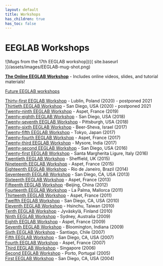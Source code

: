 ```yaml
---
layout: default
title: Workshops
has_children: true
has_toc: false
---
```

# EEGLAB Workshops

![Mugs from the 17th EEGLAB workshop]({{ site.baseurl }}/assets/images/EEGLAB-mug-shot.png)

[<b>The Online EEGLAB Workshop</b>](/workshops/Online_EEGLAB_Workshop) - Includes online videos, slides, and tutorial materials!

[Future EEGLAB workshops](/workshops/Future_workshops)

[Thirty-first EEGLAB Workshop](/workshops/EEGLAB_2020_Lublin) - Lublin, Poland (2020) - postponed 2021  
[Thirtieth EEGLAB Workshop](http://eeglab2020.ucsd.edu) - San Diego, USA (2020) - postponed 2021  
[Twenty-ninth EEGLAB Workshop](/workshops/EEGLAB_2019_Aspet) - Aspet, France (2019)  
[Twenty-eighth EEGLAB Workshop](/workshops/EEGLAB_2018_at_UCSD) - San Diego, USA (2018)  
[Twenty-seventh EEGLAB Workshop](/workshops/EEGLAB_2018_Pittsburgh) - Pittsburgh, USA (2018)  
[Twenty-sixth EEGLAB Workshop](/workshops/EEGLAB_2017_Israel) - Beer-Sheva, Israel (2017)  
[Twenty-fifth EEGLAB Workshop](/workshops/EEGLAB_2017_Japan) - Tokyo, Japan (2017)  
[Twenty-fourth EEGLAB Workshop](/workshops/EEGLAB_2017_Aspet) - Aspet, France (2017)  
[Twenty-third EEGLAB Workshop](/workshops/EEGLAB_2017_Mysore) - Mysore, India (2017)  
[Twenty-second EEGLAB Workshop](/workshops/EEGLAB_2016_at_UCSD) - San Diego, USA (2016)   
[Twenty-first EEGLAB Workshop](/workshops/EEGLAB_2016_SML) - Santa Margherita Ligure, Italy (2016)  
[Twentieth EEGLAB Workshop](/workshops/EEGLAB_2015_Sheffield) - Sheffield, UK (2015)  
[Nineteenth EEGLAB Workshop](/workshops/EEGLAB_2015_Aspet) - Aspet, France (2015)  
[Eighteenth EEGLAB Workshop](/workshops/EEGLAB_2014_Rio) - Rio de Janeiro, Brazil (2014)  
[Seventeenth EEGLAB Workshop](/workshops/EEGLAB_2013_UCSD) - San Diego, CA, USA (2013)  
[Sixteenth EEGLAB Workshop](/workshops/EEGLAB_2013_Aspet) - Aspet, France (2013)  
[Fifteenth EEGLAB Workshop](/workshops/EEGLAB_2012_Beijing) -Beijing, China (2012)  
[Fourteenth EEGLAB Workshop](/workshops/EEGLAB_2011_Mallorca) - La Palma, Mallorca (2011)  
[Thirteenth EEGLAB Workshop](/workshops/EEGLAB_2011_Aspet) - Aspet, France (2011)  
[Twelfth EEGLAB Workshop](/workshops/EEGLAB_2010_SanDiego) - San Diego, CA, USA (2010)  
[Eleventh EEGLAB Workshop](/workshops/Eleventh_EEGLAB_Workshop_Taiwan) - Hsinchu, Taiwan (2010)  
[Tenth EEGLAB Workshop](/workshops/EEGLAB_2010_Finland) - Jyväskylä, Finland (2010)  
[Ninth EEGLAB Workshop](/workshops/EEGLAB_2009_Australia) - Sydney, Australia (2009)  
[Eighth EEGLAB Workshop](/workshops/EEGLAB_2009_Aspet) - Aspet, France (2009)  
[Seventh EEGLAB Workshop](/workshops/EEGLAB_2009_Bloomington) - Bloomington, Indiana (2009)  
[Sixth EEGLAB Workshop](http://sccn.ucsd.edu/eeglab/workshops07/workshop_chile2007) - Santiago, Chile (2007)  
[Fifth EEGLAB Workshop](http://sccn.ucsd.edu/eeglab/workshops07/workshop_ucsd07) - San Diego, CA, USA (2007)  
[Fourth EEGLAB Workshop](http://sccn.ucsd.edu/eeglab/workshops07/workshop_france07) - Aspet, France (2007)  
[Third EEGLAB Workshop](http://sccn.ucsd.edu/eeglab/workshop06/) - Singapore (2006)  
[Second EEGLAB Workshop](http://sccn.ucsd.edu/eeglab/workshop05/) - Porto, Portugal (2005)  
[First EEGLAB Workshop](http://sccn.ucsd.edu/eeglab/workshop04/) - San Diego, CA, USA (2004)  
